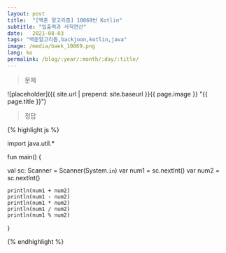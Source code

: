 ```yaml
---
layout: post
title:  "[백준 알고리즘] 10869번 Kotlin"
subtitle: "입출력과 사칙연산"
date:   2021-08-03
tags: "백준알고리즘,backjoon,kotlin,java"
image: /media/baek_10869.png
lang: ko
permalink: /blog/:year/:month/:day/:title/
---
```

> 문제

![placeholder]({{ site.url | prepend: site.baseurl }}{{ page.image }} "{{ page.title }}")

> 정답

{% highlight js %}

import java.util.*

fun main() {
    
   val sc: Scanner = Scanner(System.`in`)
   var num1 = sc.nextInt()
   var num2 = sc.nextInt()
    
    println(num1 + num2)
    println(num1 - num2)
    println(num1 * num2)
    println(num1 / num2)
    println(num1 % num2) 
}

{% endhighlight %}
